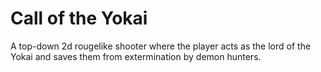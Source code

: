 # Call of the Yokai
A top-down 2d rougelike shooter where the player acts as the lord of the Yokai and saves them from extermination by demon hunters.
